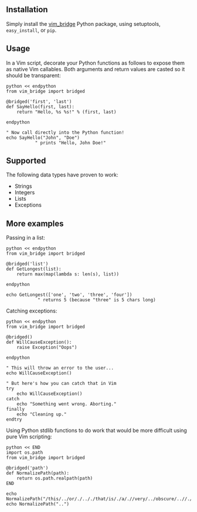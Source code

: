 Installation
------------
Simply install the [vim_bridge](http://pypi.python.org/pypi/vim_bridge/)
Python package, using setuptools, `easy_install`, or `pip`.


Usage
-----
In a Vim script, decorate your Python functions as follows to expose them as
native Vim callables.  Both arguments and return values are casted so it should
be transparent:

    python << endpython
    from vim_bridge import bridged

    @bridged('first', 'last')
    def SayHello(first, last):
        return "Hello, %s %s!" % (first, last)

    endpython

    " Now call directly into the Python function!
    echo SayHello("John", "Doe")
               " prints "Hello, John Doe!"


Supported
---------
The following data types have proven to work:

* Strings
* Integers
* Lists
* Exceptions


More examples
-------------
Passing in a list:

    python << endpython
    from vim_bridge import bridged

    @bridged('list')
    def GetLongest(list):
        return max(map(lambda s: len(s), list))

    endpython

    echo GetLongest(['one', 'two', 'three', 'four'])
                " returns 5 (because "three" is 5 chars long)


Catching exceptions:

    python << endpython
    from vim_bridge import bridged

    @bridged()
    def WillCauseException():
        raise Exception("Oops")

    endpython

    " This will throw an error to the user...
    echo WillCauseException()

    " But here's how you can catch that in Vim
    try
        echo WillCauseException()
    catch
        echo "Something went wrong. Aborting."
    finally
        echo "Cleaning up."
    endtry


Using Python stdlib functions to do work that would be more difficult using pure Vim scripting:

    python << END
    import os.path
    from vim_bridge import bridged

    @bridged('path')
    def NormalizePath(path):
        return os.path.realpath(path)
    END

    echo NormalizePath("/this/../or/./.././that/is/./a/.//very/../obscure/..//././long/./../path/name")
    echo NormalizePath("..")

